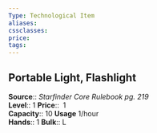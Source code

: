 ```yaml
---
Type: Technological Item
aliases:
cssclasses:
price: 
tags:
---
```

## Portable Light, Flashlight

**Source**:: _Starfinder Core Rulebook pg. 219_  
**Level**:: 1
**Price**::  1  
**Capacity**:: 10 **Usage** 1/hour  
**Hands**:: 1
**Bulk**:: L